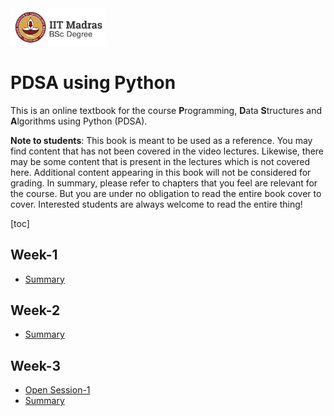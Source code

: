 <img src="assets/logo.png" width=30% />

# PDSA using Python

This is an online textbook for the course **P**rogramming, **D**ata **S**tructures and **A**lgorithms using Python (PDSA).

**Note to students**: This book is meant to be used as a reference. You may find content that has not  been covered in the video lectures. Likewise, there may be some content that is present in the lectures which is not covered here. Additional content appearing in this book will not be considered for grading. In summary, please refer to chapters that you feel are relevant for the course. But you are under no obligation to read the entire book cover to cover. Interested students are always welcome to read the entire thing!

[toc]

## Week-1

- [Summary](https://pdsapod.github.io/pdsa/week-1/summary.html)

## Week-2

- [Summary](https://pdsapod.github.io/pdsa/week-2/summary.html)

## Week-3

- [Open Session-1](https://pdsapod.github.io/pdsa/week-3/open_session_1.html)
- [Summary](https://pdsapod.github.io/pdsa/week-3/summary.html)

